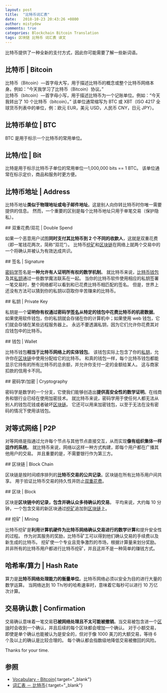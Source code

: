 ```yaml
---
layout: post
title:  "比特币词汇表"
date:   2018-10-23 20:43:26 +0800
author: mistydew
comments: true
categories: Blockchain Bitcoin Translation
tags: 区块链 比特币 词汇表 译文
---
```

比特币提供了一种全新的支付方式，因此你可能需要了解一些新词语。

## 比特币 | Bitcoin

比特币（Bitcoin）—首字母大写，用于描述比特币的概念或整个比特币网络本身。例如：“今天我学习了比特币（Bitcoin）协议。”<br>
比特币（bitcoin）—首字母小写，用于描述比特币为一个记账单位。例如：“今天我转出了 10 个比特币（bitcoin）。”
该单位通常缩写为 BTC 或 XBT（ISO 4217 全球货币列表中的单位，例：欧元 EUR，美元 USD，人民币 CNY，日元 JPY）。

## 比特币单位 | BTC

BTC 是用于标示一个比特币的常用单位。

## 比特/位 | Bit

比特是用于标示比特币子单位的常用单位—1,000,000 bits == 1 BTC。
该单位通常在标示定价，商品和服务时更方便。

## 比特币地址 | Address

比特币地址**类似于物理地址或电子邮件地址**。这是别人向你转比特币时你唯一需要提供的信息。
然而，一个重要的区别是每个比特币地址只用于单笔交易（保护隐私）。

<p id="DoubleSpend-ref"></p>
## 双重花费/双花 | Double Spend

如果一个恶意用户试图**同时支付其比特币到 2 个不同的收款人**，这就是双重花费（即一笔钱花两次，简称“双花”）。
比特币[挖矿](#Mining-ref)和[区块链](#BlockChain-ref)在网络上就两个交易中的一个将确认并被认为有效达成共识。

<p id="Signature-ref"></p>
## 签名 | Signature

[密码学](#Cryptography-ref)签名是**一种允许有人证明所有权的数学机制**。
就比特币来说，[比特币钱包](#Wallet-ref)及其[私钥](#PrivateKey-ref)通过一些数学魔法联系在一起。
当你的比特币软件使用相应的私钥签署一笔交易时，整个网络都可以看到和已花费比特币相匹配的签名。
但是，世界上还没有方法可以猜到你的私钥以窃取你辛苦赚来的比特币。

<p id="PrivateKey-ref"></p>
## 私钥 | Private Key

私钥是一个**证明你有权通过密码学[签名](#Signature-ref)从特定的钱包中花费比特币的机密数据**。
如果使用软件钱包，你的私钥就会存储在你的计算机中；如果使用 web 钱包，它们就会存储在某些远程服务器上。
永远不要透漏私钥，因为它们允许你花费其对应钱包中的比特币。

<p id="Wallet-ref"></p>
## 钱包 | Wallet

比特币钱包**相当于比特币网络上的实体钱包**。
该钱包实际上包含了你的[私钥](#PrivateKey-ref)，允许你在[区块链](#BlockChain-ref)中使用分配给它的比特币。
和真的钱包一样，每个比特币钱包都能显示它持有的所有比特币的总余额，并允许你支付一定的金额给某人。
这与商家扣款的信用卡不同。

<p id="Cryptography-ref"></p>
## 密码学/加密 | Cryptography

密码学是数学的一个分支，它使我们能够创造出**提供高安全性的数学证明**。在线商务和银行业已经在使用加密技术。
就比特币来说，密码学用于使任何人都无法从别人的钱包花钱或者破坏[区块链](#BlockChain-ref)。
它还可以用来加密钱包，以至于无法在没有密码的情况下使用该钱包。

## 对等式网络 | P2P

对等网络是指通过允许每个节点与其他节点直接交互，从而实现**像有组织集体一样运作的系统**。
就比特币来说，网络以这样一种方式构建，即每个用户都在广播其他用户的交易。
并且重要的是，不需要银行作为第三方。

<p id="BlockChain-ref"></p>
## 区块链 | Block Chain

区块链是按时间顺序排列的**比特币交易的公共记录**。区块链在所有比特币用户间共享。
用于验证比特币交易的持久性并防止[双重花费](#DoubleSpend-ref)。

<p id="Block-ref"></p>
## 区块 | Block

区块是**区块链中的记录，包含并确认众多待确认的交易**。
平均来说，大约每 10 分钟，一个包含交易的新区块通过[挖矿](#Mining-ref)追加到[区块链](#BlockChain-ref)上。

<p id="Mining-ref"></p>
## 挖矿 | Mining

比特币挖矿是**利用计算机硬件为比特币网络确认交易进行的数学计算**和提升安全性的过程。
作为对其服务的奖励，比特币矿工可以得到他们确认交易的手续费以及新生成的比特币。
挖矿使一个专业且竞争激烈的市场，根据计算量来划分奖励。
并非所有的比特币用户都进行比特币挖矿，并且这并不是一种简单的赚钱方式。

## 哈希率/算力 | Hash Rate

算力是**比特币网络处理能力的衡量单位**。比特币网络必须以安全为目的进行大量的数学运算。
当网络达到 10 Th/秒的哈希速率时，意味着它每秒可以进行 10 万亿次计算。

## 交易确认数 | Confirmation

交易确认意味着一笔交易**已被网络处理且不太可能被撤销**。当交易被包含进一个[区块](#Block-ref)时会收到一个确认，并且后续的每个区块都会增加一个确认。
对于小额交易，即使是单个确认也能被认为是安全的，但对于像 1000 美刀的大额交易，等待 6 个及以上的确认是比较合理的。
每个确认都会指数级地降低交易被撤回的风险。

Thanks for your time.

## 参照

* [Vocabulary - Bitcoin](https://bitcoin.org/en/vocabulary){:target="_blank"}
* [词汇表 － 比特币](https://bitcoin.org/zh_CN/vocabulary){:target="_blank"}
